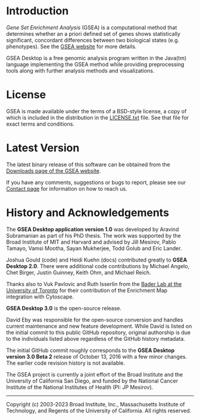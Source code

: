 #  Introduction

*Gene Set Enrichment Analysis* (GSEA) is a computational method that determines whether an a priori defined set of genes shows statistically significant, concordant differences between two biological states (e.g. phenotypes).  See the [GSEA website](http://www.gsea-msigdb.org) for more details.


GSEA Desktop is a free genomic analysis program written in the Java(tm) language implementing the GSEA method while providing preprocessing tools along with further analysis methods and visualizations.

# License

GSEA is made available under the terms of a BSD-style license, a copy of which is included in the distribution in the [LICENSE.txt](LICENSE.txt) file.  See that file for exact terms and conditions.

#  Latest Version
The latest binary release of this software can be obtained from the [Downloads page of the GSEA website](http://www.gsea-msigdb.org/gsea/downloads.jsp).

If you have any comments, suggestions or bugs to report, please see our [Contact page](http://www.gsea-msigdb.org/gsea/contact.jsp) for information on how to reach us.

# History and Acknowledgements

The **GSEA Desktop application version 1.0** was developed by Aravind Subramanian as part of his PhD thesis.  The work was supported by the Broad Institute of MIT and Harvard and advised by Jill Mesirov, Pablo Tamayo, Vamsi Mootha, Sayan Mukherjee, Todd Golub and Eric Lander.

Joshua Gould (code) and Heidi Kuehn (docs) contributed greatly to **GSEA Desktop 2.0**.  There were additional code contributions by Michael Angelo, Chet Birger, Justin Guinney, Keith Ohm, and Michael Reich.  

Thanks also to Vuk Pavlovic and Ruth Isserlin from the [Bader Lab at the University of Toronto](http://baderlab.org/) for their contribution of the Enrichment Map integration with Cytoscape.

**GSEA Desktop 3.0** is the open-source release.  

David Eby was responsible for the open-source conversion and handles current maintenance and new feature development. 
While David is listed on the initial commit to this public GitHub repository, original authorship is due to the 
individuals listed above regardless of the GitHub history metadata.

The initial GitHub commit roughly corresponds to the **GSEA Desktop version 3.0 Beta 2** release of October 13, 2016 with a few minor changes. The earlier code revision history is not available.

The GSEA project is currently a joint effort of the Broad Institute and the University of California San Diego, and funded by the National Cancer Institute of the National Institutes of Health (PI: JP Mesirov).


------
Copyright (c) 2003-2023 Broad Institute, Inc., Massachusetts Institute of Technology, and Regents of the University of California.  All rights reserved.
